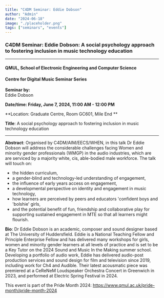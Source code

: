 ```yaml
---
title: "C4DM Seminar: Eddie Dobson"
author: "Admin"
date: "2024-06-18"
image: "./placeholder.png"
tags: ["seminars", "events"]
---
```


### C4DM Seminar: Eddie Dobson: A social psychology approach to fostering inclusion in music technology education
-----------------

#### QMUL, School of Electronic Engineering and Computer Science

#### Centre for Digital Music Seminar Series

**Seminar by:**   
   Eddie Dobson

**Date/time:  Friday, June 7, 2024, 11:00 AM - 12:00 PM**

**Location: Graduate Centre, Room GC601, Mile End **


<b>Title</b>: A social psychology approach to fostering inclusion in music technology education

-----------------

<b>Abstract</b>: Organised by C4DM/AIM/EECS/WHEN, in this talk Dr Eddie Dobson will address the considerable challenges facing Women and minority gender professionals (WMGP) in the audio industries, which are are serviced by a majority white, cis, able-bodied male workforce. The talk will touch on:

- the hidden curriculum,
- a gender-blind and technology-led understanding of engagement,
- the influence of early years access on engagement,
- a developmental perspective on identity and engagement in music technology,
- how learners are perceived by peers and educators 'confident boys and 'bolshie' girls,
- and the potential benefit of fun, friendship and collaborative play for supporting sustained engagement in MTE so that all learners might flourish.

<b>Bio</b>: Dr Eddie Dobson is an academic, composer and sound designer based at The University of Huddersfield. Eddie is a National Teaching Fellow and Principle Enterprise Fellow and has delivered many workshops for girls, women and minority gender learners at all levels of practice and is set to be a Key Tutor on the 2024 Sound and Music In the Making summer school. Developing a portfolio of audio work, Eddie has delivered audio-post production services and sound design for film and television since 2019, including work for Ch4 and Audible. Their latest acousmatic piece was premiered at a CeReNeM Loudspeaker Orchestra Concert in Greenwich in 2023, and performed at Electric Spring Festival in 2024.


This event is part of the Pride Month 2024: https://www.qmul.ac.uk/pride-month/pride-month-2024